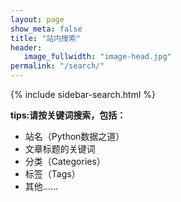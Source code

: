 ```yaml
---
layout: page
show_meta: false
title: "站内搜索"
header:
   image_fullwidth: "image-head.jpg"
permalink: "/search/"
---
```





{% include sidebar-search.html %}

**tips:请按关键词搜索，包括：**
* 站名（Python数据之道）
* 文章标题的关键词
* 分类（Categories）
* 标签（Tags）
* 其他……
